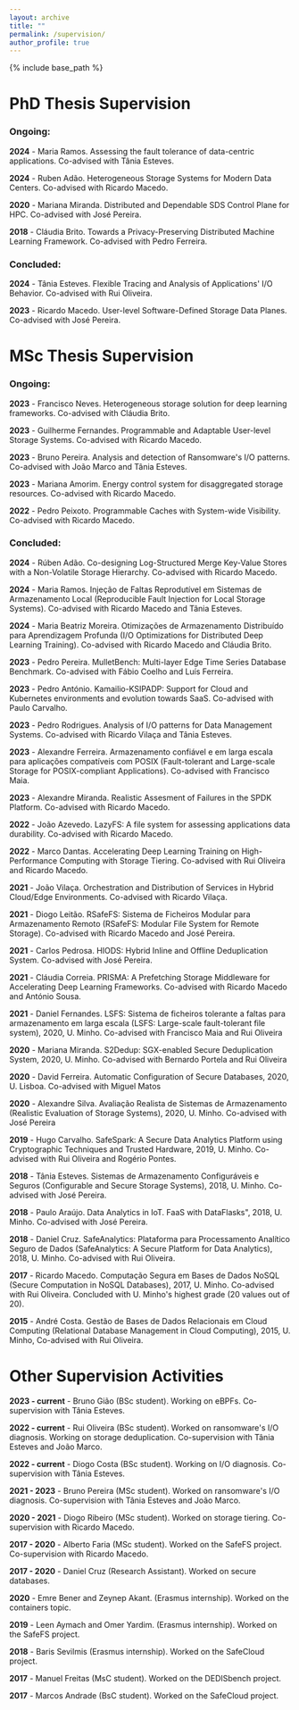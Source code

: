 ```yaml
---
layout: archive
title: ""
permalink: /supervision/
author_profile: true
---
```


{% include base_path %}

# PhD Thesis Supervision

### Ongoing:

**2024** - Maria Ramos. Assessing the fault tolerance of data-centric applications. Co-advised with Tânia Esteves.

**2024** - Ruben Adão. Heterogeneous Storage Systems for Modern Data Centers. Co-advised with Ricardo Macedo.

**2020** - Mariana Miranda. Distributed and Dependable SDS Control Plane for HPC. Co-advised with José Pereira.

**2018** - Cláudia Brito. Towards a Privacy-Preserving Distributed Machine Learning Framework. Co-advised with Pedro Ferreira.

### Concluded:

**2024** - Tânia Esteves. Flexible Tracing and Analysis of Applications' I/O Behavior. Co-advised with Rui Oliveira.

**2023** - Ricardo Macedo. User-level Software-Defined Storage Data Planes. Co-advised with José Pereira.

# MSc Thesis Supervision

### Ongoing:

**2023** - Francisco Neves. Heterogeneous storage solution for deep learning frameworks. Co-advised with Cláudia Brito.

**2023** - Guilherme Fernandes. Programmable and Adaptable User-level Storage Systems. Co-advised with Ricardo Macedo.

**2023** - Bruno Pereira. Analysis and detection of Ransomware's I/O patterns. Co-advised with João Marco and Tânia Esteves.

**2023** - Mariana Amorim. Energy control system for disaggregated storage resources. Co-advised with Ricardo Macedo.

**2022** - Pedro Peixoto. Programmable Caches with System-wide Visibility. Co-advised with Ricardo Macedo.


### Concluded:

**2024** - Rúben Adão. Co-designing Log-Structured Merge Key-Value Stores with a Non-Volatile Storage Hierarchy. Co-advised with Ricardo Macedo.

**2024** - Maria Ramos. Injeção de Faltas Reprodutível em Sistemas de
Armazenamento Local (Reproducible Fault Injection for Local Storage Systems). Co-advised with Ricardo Macedo and Tânia Esteves. 

**2024** - Maria Beatriz Moreira. Otimizações de Armazenamento Distribuído para Aprendizagem Profunda (I/O Optimizations for Distributed Deep Learning Training). Co-advised with Ricardo Macedo and Cláudia Brito.

**2023** - Pedro Pereira. MulletBench: Multi-layer Edge Time Series
Database Benchmark. Co-advised with Fábio Coelho and Luís Ferreira.

**2023** - Pedro António. Kamailio-KSIPADP: Support for Cloud and Kubernetes environments and evolution towards SaaS. Co-advised with Paulo Carvalho.

**2023** - Pedro Rodrigues. Analysis of I/O patterns for Data Management Systems. Co-advised with Ricardo Vilaça and Tânia Esteves.

**2023** - Alexandre Ferreira. Armazenamento confiável e em larga escala para aplicações compatíveis com POSIX (Fault-tolerant and Large-scale Storage for POSIX-compliant Applications). Co-advised with Francisco Maia.

**2023** - Alexandre Miranda. Realistic Assesment of Failures in the SPDK Platform. Co-advised with Ricardo Macedo.

**2022** - João Azevedo. LazyFS: A file system for assessing applications data durability. Co-advised with Ricardo Macedo.

**2022** - Marco Dantas. Accelerating Deep Learning Training
on High-Performance Computing with Storage Tiering. Co-advised with Rui Oliveira and Ricardo Macedo.

**2021** - João Vilaça. Orchestration and Distribution of Services
in Hybrid Cloud/Edge Environments. Co-advised with Ricardo Vilaça.

**2021** - Diogo Leitão. RSafeFS: Sistema de Ficheiros Modular para Armazenamento Remoto (RSafeFS: Modular File System for Remote Storage). Co-advised with Ricardo Macedo and José Pereira.

**2021** - Carlos Pedrosa. HIODS: Hybrid Inline and Offline Deduplication System. Co-advised with José Pereira.

**2021** - Cláudia Correia. PRISMA: A Prefetching Storage Middleware for Accelerating Deep Learning Frameworks. Co-advised with Ricardo Macedo and António Sousa.

**2021** - Daniel Fernandes. LSFS: Sistema de ficheiros tolerante a faltas
para armazenamento em larga escala (LSFS: Large-scale fault-tolerant file system), 2020, U. Minho. Co-advised with Francisco Maia and Rui Oliveira

**2020** - Mariana Miranda. S2Dedup: SGX-enabled Secure Deduplication System, 2020, U. Minho. Co-advised with Bernardo Portela and Rui Oliveira

**2020** - David Ferreira. Automatic Configuration of Secure Databases, 2020, U. Lisboa. Co-advised with Miguel Matos

**2020** - Alexandre Silva. Avaliação Realista de Sistemas de Armazenamento (Realistic Evaluation of Storage Systems), 2020, U. Minho. Co-advised with José Pereira

**2019** - Hugo Carvalho. SafeSpark: A Secure Data Analytics Platform
using Cryptographic Techniques and Trusted Hardware, 2019, U. Minho. Co-advised with Rui Oliveira and Rogério Pontes.

**2018** - Tânia Esteves. Sistemas de Armazenamento Configuráveis e Seguros (Configurable and Secure Storage Systems), 2018, U. Minho. Co-advised with José Pereira.

**2018** - Paulo Araújo. Data Analytics in IoT. FaaS with DataFlasks", 2018, U. Minho. Co-advised with José Pereira.

**2018** - Daniel Cruz. SafeAnalytics: Plataforma para Processamento Analítico Seguro de Dados (SafeAnalytics: A Secure Platform for Data Analytics), 2018, U. Minho. Co-advised with Rui Oliveira.

**2017** - Ricardo Macedo. Computação Segura em Bases de Dados NoSQL (Secure Computation in NoSQL Databases), 2017, U. Minho. Co-advised with Rui Oliveira. Concluded with U. Minho's highest grade (20 values out of 20).

**2015** - André Costa. Gestão de Bases de Dados Relacionais em Cloud Computing (Relational Database Management in Cloud Computing), 2015, U. Minho, Co-advised with Rui Oliveira. 


# Other Supervision Activities


**2023 - current** - Bruno Gião (BSc student). Working on eBPFs. Co-supervision with Tânia Esteves.

**2022 - current** - Rui Oliveira (BSc student). Worked on ransomware's I/O diagnosis. Working on storage deduplication. Co-supervision with Tânia Esteves and João Marco.  

**2022 - current** - Diogo Costa (BSc student). Working on I/O diagnosis. Co-supervision with Tânia Esteves. 

**2021 - 2023** - Bruno Pereira (MSc student). Worked on ransomware's I/O diagnosis. Co-supervision with Tânia Esteves and João Marco.

**2020 - 2021** - Diogo Ribeiro (MSc student). Worked on storage tiering. Co-supervision with Ricardo Macedo. 

**2017 - 2020** - Alberto Faria (MSc student). Worked on the SafeFS project. Co-supervision with Ricardo Macedo. 

**2017 - 2020** - Daniel Cruz (Research Assistant). Worked on secure databases. 

**2020** - Emre Bener and Zeynep Akant. (Erasmus internship). Worked on the containers topic.

**2019** - Leen Aymach and Omer Yardim. (Erasmus internship). Worked on the SafeFS project.

**2018** - Baris Sevilmis (Erasmus internship). Worked on the SafeCloud project.

**2017** - Manuel Freitas (MsC student). Worked on the DEDISbench project.

**2017** - Marcos Andrade (BsC student). Worked on the SafeCloud project.


